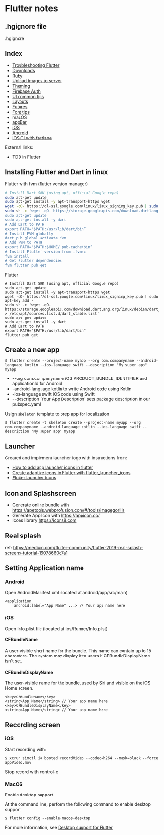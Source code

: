 # Flutter notes

## .hgignore file

[.hgignore](hgignore)

## Index

* [Troubleshooting Flutter](troubleshooting.md)
* [Downloads](download_file.md)
* [Ruby](ruby.md)
* [Upload images to server](upload_image.md)
* [Theming](theming.md)
* [Firebase Auth](firebase_auth.md)
* [UI common tips](ui_common_tips.md)
* [Layouts](layouts.md)
* [Futures](futures.md)
* [Font tips](fonts.md)
* [macOS](macos.md)
* [appBar](app_bar.md)
* [iOS](ios.md)
* [Android](android.md)
* [iOS CI with fastlane](fastlane_ref.md)

External links:

* [TDD in Flutter](https://q.agency/blog/tdd-in-flutter-with-example-application-using-riverpod-and-firebase)


## Installing Flutter and Dart in linux

Flutter with fvm (flutter version manager)

```sh
# Install Dart SDK (using apt, official Google repo)
sudo apt-get update
sudo apt-get install -y apt-transport-https wget
wget -qO- https://dl-ssl.google.com/linux/linux_signing_key.pub | sudo apt-key add -
sudo sh -c 'wget -qO- https://storage.googleapis.com/download.dartlang.org/linux/debian/dart_stable.list > /etc/apt/sources.list.d/dart_stable.list’
sudo apt-get update
sudo apt-get install -y dart
# Add Dart to PATH
export PATH="$PATH:/usr/lib/dart/bin”
# Install FVM globally
dart pub global activate fvm
# Add FVM to PATH
export PATH="$PATH:$HOME/.pub-cache/bin”
# Install Flutter version from .fvmrc
fvm install
# Get Flutter dependencies
fvm flutter pub get
```

Flutter 

```
# Install Dart SDK (using apt, official Google repo)
sudo apt-get update
sudo apt-get install -y apt-transport-https wget
wget -qO- https://dl-ssl.google.com/linux/linux_signing_key.pub | sudo apt-key add -
sudo sh -c 'wget -qO- https://storage.googleapis.com/download.dartlang.org/linux/debian/dart_stable.list > /etc/apt/sources.list.d/dart_stable.list’
sudo apt-get update
sudo apt-get install -y dart
# Add Dart to PATH
export PATH="$PATH:/usr/lib/dart/bin”
flutter pub get
```


## Create a new app

    $ flutter create --project-name myapp --org com.companyname --android-language kotlin --ios-language swift --description "My super app" myapp

* --org com.companyname iOS PRODUCT_BUNDLE_IDENTIFIER and applicationId for Android
* -android-language kotlin to write Android code using Kotlin
* -ios-language swift iOS code using Swift
* --description 'Your App Description' sets package description in our pubspec.yaml

Usign `skeleton` template to prep app for localization

    $ flutter create -t skeleton create --project-name myapp --org com.companyname --android-language kotlin --ios-language swift --description "My super app" myapp

## Launcher

Created and implement launcher logo with instructions from:

* [How to add app launcher icons in flutter](https://medium.com/@psyanite/how-to-add-app-launcher-icons-in-flutter-bd92b0e0873a)
* [Create adaptive icons in Flutter with flutter_launcher_icons](https://blog.logrocket.com/create-adaptive-icons-flutter-launcher-icons/)
* [Flutter launcher icons](https://pub.dev/packages/flutter_launcher_icons)

## Icon and Splashscreen

* Generate online bundle with https://apetools.webprofusion.com/#/tools/imagegorilla
* Generate App Icon with https://appicon.co/
* Icons library https://icons8.com

## Real splash

ref: https://medium.com/flutter-community/flutter-2019-real-splash-screens-tutorial-16078660c7a1

## Setting Application name

### Android
Open AndroidManifest.xml (located at android/app/src/main)

```
<application
    android:label="App Name" ...> // Your app name here
```

### iOS
Open Info.plist file (located at ios/Runner/Info.plist)

#### CFBundleName
A user-visible short name for the bundle. This name can contain up to 15 characters. 
The system may display it to users if CFBundleDisplayName isn't set.

#### CFBundleDisplayName
The user-visible name for the bundle, used by Siri and visible on the iOS Home screen.


```
<key>CFBundleName</key>
<string>App Name</string> // Your app name here
<key>CFBundleDisplayName</key>
<string>App Name</string> // Your app name here
```
## Recording screen

### iOS

Start recording with:

    $ xcrun simctl io booted recordVideo --codec=h264 --mask=black --force appVideo.mov
    
Stop record with control-c

### MacOS

Enable desktop support

At the command line, perform the following command to enable desktop support

    $ flutter config --enable-macos-desktop

For more information, see [Desktop support for Flutter](https://docs.flutter.dev/desktop)

